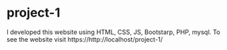 # project-1
I developed this website using HTML, CSS, JS, Bootstarp, PHP, mysql. To see the website visit https://http://localhost/project-1/
